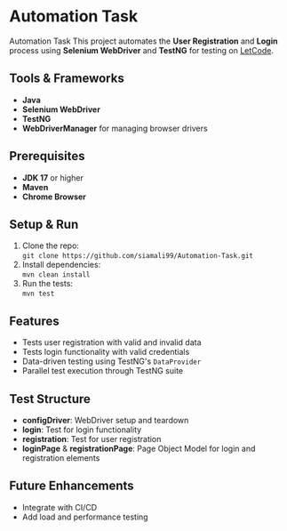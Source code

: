 # Automation Task
 Automation Task
This project automates the **User Registration** and **Login** process using **Selenium WebDriver** and **TestNG** for testing on [LetCode](https://letcode.in/).

## Tools & Frameworks
- **Java**
- **Selenium WebDriver**
- **TestNG**
- **WebDriverManager** for managing browser drivers

## Prerequisites
- **JDK 17** or higher
- **Maven**
- **Chrome Browser**

## Setup & Run
1. Clone the repo:  
   `git clone https://github.com/siamali99/Automation-Task.git`
2. Install dependencies:  
   `mvn clean install`
3. Run the tests:  
   `mvn test`

## Features
- Tests user registration with valid and invalid data
- Tests login functionality with valid credentials
- Data-driven testing using TestNG's `DataProvider`
- Parallel test execution through TestNG suite

## Test Structure
- **configDriver**: WebDriver setup and teardown
- **login**: Test for login functionality
- **registration**: Test for user registration
- **loginPage** & **registrationPage**: Page Object Model for login and registration elements

## Future Enhancements
- Integrate with CI/CD
- Add load and performance testing

